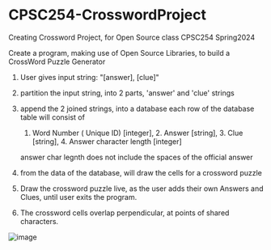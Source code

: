 # CPSC254-CrosswordProject
Creating Crossword Project, for Open Source class CPSC254 Spring2024

Create a program, making use of Open Source Libraries, to build a CrossWord Puzzle Generator
1. User gives input string: "[answer], [clue]"
2. partition the input string, into 2 parts, 'answer' and 'clue' strings
3. append the 2 joined strings, into a database
    each row of the database table will consist of
    1. Word Number ( Unique ID) [integer], 2. Answer [string], 3. Clue [string], 4. Answer character length [integer]

    answer char legnth does not include the spaces of the official answer

4. from the data of the database, will draw the cells for a crossword puzzle
5. Draw the crossword puzzle live, as the user adds their own Answers and Clues, until user exits the program.
6. The crossword cells overlap perpendicular, at points of shared characters.


![image](https://github.com/DaylanDStoica/CPSC254-CrosswordProject/assets/56146054/c59d4569-855e-4dbc-94ea-b9a70f6b9c68)
